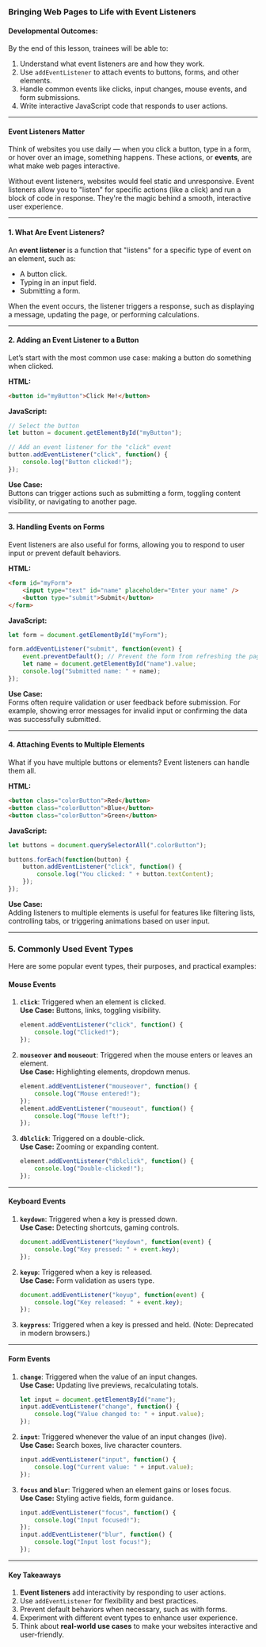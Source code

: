 ### **Bringing Web Pages to Life with Event Listeners**

#### **Developmental Outcomes:**
By the end of this lesson, trainees will be able to:
1. Understand what event listeners are and how they work.  
2. Use `addEventListener` to attach events to buttons, forms, and other elements.  
3. Handle common events like clicks, input changes, mouse events, and form submissions.  
4. Write interactive JavaScript code that responds to user actions.  

---

#### **Event Listeners Matter**
Think of websites you use daily — when you click a button, type in a form, or hover over an image, something happens. These actions, or **events**, are what make web pages interactive.  

Without event listeners, websites would feel static and unresponsive. Event listeners allow you to "listen" for specific actions (like a click) and run a block of code in response. They're the magic behind a smooth, interactive user experience.

---

#### **1. What Are Event Listeners?**
An **event listener** is a function that "listens" for a specific type of event on an element, such as:  
- A button click.  
- Typing in an input field.  
- Submitting a form.  

When the event occurs, the listener triggers a response, such as displaying a message, updating the page, or performing calculations.

---

#### **2. Adding an Event Listener to a Button**
Let’s start with the most common use case: making a button do something when clicked.

**HTML:**
```html
<button id="myButton">Click Me!</button>
```

**JavaScript:**
```javascript
// Select the button
let button = document.getElementById("myButton");

// Add an event listener for the "click" event
button.addEventListener("click", function() {
    console.log("Button clicked!");
});
```

**Use Case:**  
Buttons can trigger actions such as submitting a form, toggling content visibility, or navigating to another page.

---

#### **3. Handling Events on Forms**
Event listeners are also useful for forms, allowing you to respond to user input or prevent default behaviors.

**HTML:**
```html
<form id="myForm">
    <input type="text" id="name" placeholder="Enter your name" />
    <button type="submit">Submit</button>
</form>
```

**JavaScript:**
```javascript
let form = document.getElementById("myForm");

form.addEventListener("submit", function(event) {
    event.preventDefault(); // Prevent the form from refreshing the page
    let name = document.getElementById("name").value;
    console.log("Submitted name: " + name);
});
```

**Use Case:**  
Forms often require validation or user feedback before submission. For example, showing error messages for invalid input or confirming the data was successfully submitted.

---

#### **4. Attaching Events to Multiple Elements**
What if you have multiple buttons or elements? Event listeners can handle them all.

**HTML:**
```html
<button class="colorButton">Red</button>
<button class="colorButton">Blue</button>
<button class="colorButton">Green</button>
```

**JavaScript:**
```javascript
let buttons = document.querySelectorAll(".colorButton");

buttons.forEach(function(button) {
    button.addEventListener("click", function() {
        console.log("You clicked: " + button.textContent);
    });
});
```

**Use Case:**  
Adding listeners to multiple elements is useful for features like filtering lists, controlling tabs, or triggering animations based on user input.

---

### **5. Commonly Used Event Types**
Here are some popular event types, their purposes, and practical examples:

#### **Mouse Events**
1. **`click`**: Triggered when an element is clicked.  
   **Use Case:** Buttons, links, toggling visibility.  
   ```javascript
   element.addEventListener("click", function() {
       console.log("Clicked!");
   });
   ```

2. **`mouseover` and `mouseout`**: Triggered when the mouse enters or leaves an element.  
   **Use Case:** Highlighting elements, dropdown menus.  
   ```javascript
   element.addEventListener("mouseover", function() {
       console.log("Mouse entered!");
   });
   element.addEventListener("mouseout", function() {
       console.log("Mouse left!");
   });
   ```

3. **`dblclick`**: Triggered on a double-click.  
   **Use Case:** Zooming or expanding content.  
   ```javascript
   element.addEventListener("dblclick", function() {
       console.log("Double-clicked!");
   });
   ```

---

#### **Keyboard Events**
1. **`keydown`**: Triggered when a key is pressed down.  
   **Use Case:** Detecting shortcuts, gaming controls.  
   ```javascript
   document.addEventListener("keydown", function(event) {
       console.log("Key pressed: " + event.key);
   });
   ```

2. **`keyup`**: Triggered when a key is released.  
   **Use Case:** Form validation as users type.  
   ```javascript
   document.addEventListener("keyup", function(event) {
       console.log("Key released: " + event.key);
   });
   ```

3. **`keypress`**: Triggered when a key is pressed and held. (Note: Deprecated in modern browsers.)  

---

#### **Form Events**
1. **`change`**: Triggered when the value of an input changes.  
   **Use Case:** Updating live previews, recalculating totals.  
   ```javascript
   let input = document.getElementById("name");
   input.addEventListener("change", function() {
       console.log("Value changed to: " + input.value);
   });
   ```

2. **`input`**: Triggered whenever the value of an input changes (live).  
   **Use Case:** Search boxes, live character counters.  
   ```javascript
   input.addEventListener("input", function() {
       console.log("Current value: " + input.value);
   });
   ```

3. **`focus` and `blur`**: Triggered when an element gains or loses focus.  
   **Use Case:** Styling active fields, form guidance.  
   ```javascript
   input.addEventListener("focus", function() {
       console.log("Input focused!");
   });
   input.addEventListener("blur", function() {
       console.log("Input lost focus!");
   });
   ```

---

#### **Key Takeaways**
1. **Event listeners** add interactivity by responding to user actions.  
2. Use `addEventListener` for flexibility and best practices.  
3. Prevent default behaviors when necessary, such as with forms.  
4. Experiment with different event types to enhance user experience.  
5. Think about **real-world use cases** to make your websites interactive and user-friendly.  
